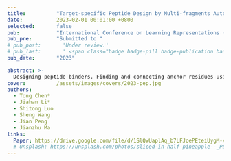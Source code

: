 ```yaml
---
title:          "Target-specific Peptide Design by Multi-fragments Autoregressive Generative Model"
date:           2023-02-01 00:01:00 +0800
selected:       false
pub:            "International Conference on Learning Representations (ICLR)"
pub_pre:        "Submitted to "
# pub_post:       'Under review.'
# pub_last:       ' <span class="badge badge-pill badge-publication badge-success">Spotlight</span>'
pub_date:       "2023"

abstract: >-
  Designing peptide binders. Finding and connecting anchor residues using energy-based models.
cover:          /assets/images/covers/2023-pep.jpg
authors:
  - Tong Chen*
  - Jiahan Li*
  - Shitong Luo
  - Sheng Wang
  - Jian Peng
  - Jianzhu Ma
links:
  Paper: https://drive.google.com/file/d/1SlQwUaplAq_b7LFJoePEteiUygM-v0Sk/view?usp=sharing
  # Unsplash: https://unsplash.com/photos/sliced-in-half-pineapple--_PLJZmHZzk
---
```


